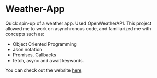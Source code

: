 # Weather-App

Quick spin-up of a weather app. Used OpenWeatherAPI. This project allowed me to work on asynchronous code, and familiarized me with concepts such as:  
- Object Oriented Programming
- Json notation
- Promises, Callbacks
- fetch, async and await keywords.

You can check out the website <a href="notkatsa.github.io/Weather-App/">here</a>.
